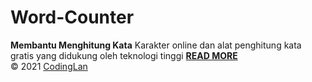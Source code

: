 # Word-Counter
<b>Membantu Menghitung Kata</b>
Karakter online dan alat penghitung kata gratis yang didukung oleh teknologi tinggi <a href="https://codinglan.blogspot.com/2021/01/tools-word-counter-penghitung-kata.html"><b>READ MORE</b></a><br>
© 2021 <a href="https://codinglan.blogspot.com">CodingLan</a>
